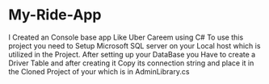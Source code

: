 # My-Ride-App
I Created an Console base app Like Uber Careem using C# 
To use this project you need to Setup Microsoft SQL server on your Local host which is utilized in the Project.
After setting up your DataBase you Have to create a Driver Table and after creating it Copy its connection string and place it in the Cloned Project of your which is in AdminLibrary.cs
